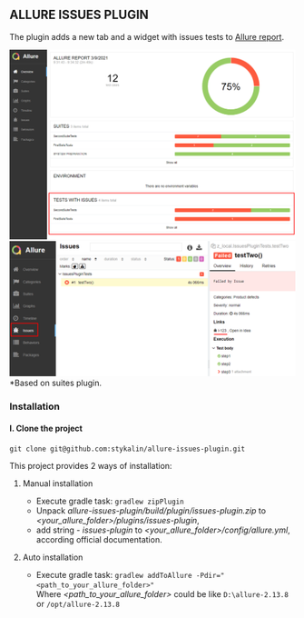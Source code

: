 ## ALLURE ISSUES PLUGIN

The plugin adds a new tab and a widget with issues tests to [Allure report](https://docs.qameta.io/allure/).

![](img/Screenshot_1.png)
![](img/Screenshot_2.png)
*Based on suites plugin.

### Installation

#### I. Clone the project

`git clone git@github.com:stykalin/allure-issues-plugin.git`

This project provides 2 ways of installation:

1. Manual installation
    * Execute gradle task: `gradlew zipPlugin`
    * Unpack _allure-issues-plugin/build/plugin/issues-plugin.zip_
      to _<your_allure_folder>/plugins/issues-plugin_,
    * add string _- issues-plugin_ to _<your_allure_folder>/config/allure.yml_, according official documentation.

2. Auto installation
    * Execute gradle task: `gradlew addToAllure -Pdir="<path_to_your_allure_folder>"`  
      Where _<path_to_your_allure_folder>_ could be like `D:\allure-2.13.8` or `/opt/allure-2.13.8`
